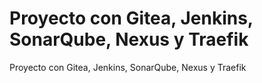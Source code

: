 # Proyecto con Gitea, Jenkins, SonarQube, Nexus y Traefik
Proyecto con Gitea, Jenkins, SonarQube, Nexus y Traefik
